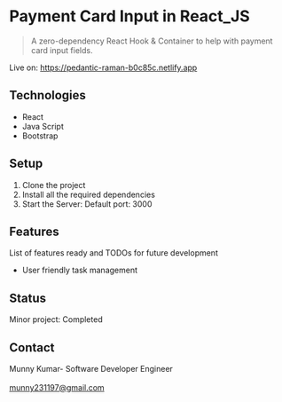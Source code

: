 # Payment Card Input in React_JS

>  A zero-dependency React Hook & Container to help with payment card input fields.

Live on: https://pedantic-raman-b0c85c.netlify.app

## Technologies
* React
* Java Script
* Bootstrap

## Setup
1. Clone the project
2. Install all the required dependencies
3. Start the Server: Default port: 3000

## Features
List of features ready and TODOs for future development
*  User friendly task management

## Status
Minor project: Completed

## Contact
Munny Kumar- Software Developer Engineer
<br/>
<br/>
munny231197@gmail.com

